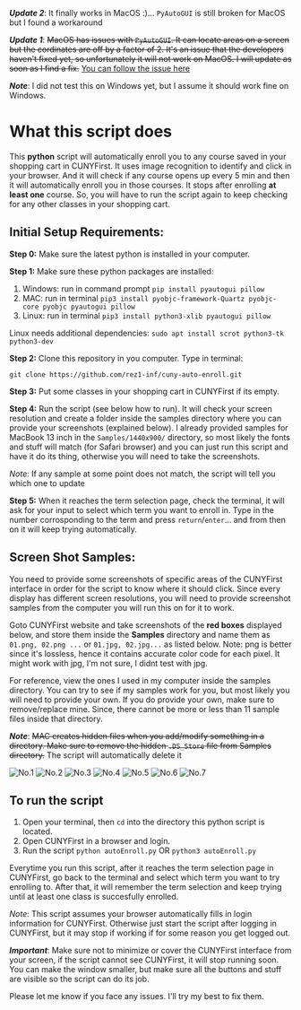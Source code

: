 ***Update 2***: It finally works in MacOS :)... `PyAutoGUI` is still broken for MacOS but I found a workaround

***Update 1***: ~~MacOS has issues with `PyAutoGUI`. It can locate areas on a screen but the cordinates are off by a factor of 2. It's an issue that the developers haven't fixed yet, so unfortunately it will not work on MacOS. I will update as soon as I find a fix.~~ [You can follow the issue here](https://github.com/asweigart/pyautogui/issues/589#issue-924442603)

***Note***: I did not test this on Windows yet, but I assume it should work fine on Windows.


# What this script does

This **python** script will automatically enroll you to any course saved in your shopping cart in CUNYFirst.
It uses image recognition to identify and click in your browser. And it will check if any course opens up every 5 min and then it will automatically enroll you in those courses.
It stops after enrolling **at least one** course. So, you will have to run the script again to keep checking for any other classes in your shopping cart.


## Initial Setup Requirements:

**Step 0:**
Make sure the latest python is installed in your computer.

**Step 1:**
Make sure these python packages are installed:

 1. Windows: run in command prompt `pip install pyautogui pillow`
 2. MAC: run in terminal `pip3 install pyobjc-framework-Quartz pyobjc-core pyobjc pyautogui pillow`
 3. Linux: run in terminal `pip3 install python3-xlib pyautogui pillow`
 
 Linux needs additional dependencies: `sudo apt install scrot python3-tk python3-dev`

**Step 2:**
Clone this repository in you computer. Type in terminal:

`git clone https://github.com/rez1-inf/cuny-auto-enroll.git`

**Step 3:**
Put some classes in your shopping cart in CUNYFirst if its empty.

**Step 4:**
Run the script (see below how to run). It will check your screen resolution and create a folder inside the samples directory where you can provide your screenshots (explained below). I already provided samples for MacBook 13 inch in the `Samples/1440x900/` directory, so most likely the fonts and stuff will match (for Safari browser) and you can just run this script and have it do its thing, otherwise you will need to take the screenshots.

*Note*: If any sample at some point does not match, the script will tell you which one to update

**Step 5:**
When it reaches the term selection page, check the terminal, it will ask for your input to select which term you want to enroll in. Type in the number corrosponding to the term and press `return`/`enter`... and from then on it will keep trying automatically.

## Screen Shot Samples:
You need to provide some screenshots of specific areas of the CUNYFirst interface in order for the script to know where it should click. Since every display has different screen resolutions, you will need to provide screenshot samples from the computer you will run this on for it to work.

Goto CUNYFirst website and take screenshots of the **red boxes** displayed below, and store them inside the **Samples** directory and name them as `01.png, 02.png ...` or `01.jpg, 02.jpg...` as listed below. Note: png is better since it's lossless, hence it contains accurate color code for each pixel. It might work with jpg, I'm not sure, I didnt test with jpg.

For reference, view the ones I used in my computer inside the samples directory. You can try to see if my samples work for you, but most likely you will need to provide your own. If you do provide your own, make sure to remove/replace mine. Since, there cannot be more or less than 11 sample files inside that directory.

***Note***: ~~MAC creates hidden files when you add/modify something in a directory. Make sure to remove the hidden `.DS_Store` file from Samples directory.~~ The script will automatically delete it

![No.1](https://github.com/rez1-inf/cuny-auto-enroll/blob/main/Required%20Screen%20Shots/1.png)
![No.2](https://github.com/rez1-inf/cuny-auto-enroll/blob/main/Required%20Screen%20Shots/2.png)
![No.3](https://github.com/rez1-inf/cuny-auto-enroll/blob/main/Required%20Screen%20Shots/3.png)
![No.4](https://github.com/rez1-inf/cuny-auto-enroll/blob/main/Required%20Screen%20Shots/4.png)
![No.5](https://github.com/rez1-inf/cuny-auto-enroll/blob/main/Required%20Screen%20Shots/5.png)
![No.6](https://github.com/rez1-inf/cuny-auto-enroll/blob/main/Required%20Screen%20Shots/6.png)
![No.7](https://github.com/rez1-inf/cuny-auto-enroll/blob/main/Required%20Screen%20Shots/7.png)

## To run the script

 1. Open your terminal, then `cd` into the directory this python script is located.
 2. Open CUNYFirst in a browser and login.
 3. Run the script `python autoEnroll.py` OR `python3 autoEnroll.py`

Everytime you run this script, after it reaches the term selection page in CUNYFirst, go back to the terminal and select which term you want to try enrolling to. After that, it will remember the term selection and keep trying until at least one class is succesfully enrolled.

*Note*: This script assumes your browser automatically fills in login information for CUNYFirst. Otherwise just start the script after logging in CUNYFirst, but it may stop if working if for some reason you get logged out.

***Important***: Make sure not to minimize or cover the CUNYFirst interface from your screen, if the script cannot see CUNYFirst, it will stop running soon. You can make the window smaller, but make sure all the buttons and stuff are visible so the script can do its job.

Please let me know if you face any issues. I'll try my best to fix them.
